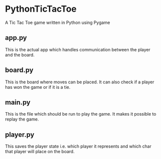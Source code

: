 # PythonTicTacToe
A Tic Tac Toe game written in Python using Pygame

## app.py
This is the actual app which handles communication between the player and the board.

## board.py
This is the board where moves can be placed. It can also check if a player has won the game or if it is a tie.

## main.py
This is the file which should be run to play the game. It makes it possible to replay the game.

## player.py
This saves the player state i.e. which player it represents and which char that player will place on the board.
